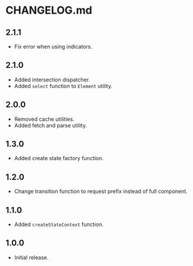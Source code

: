 # CHANGELOG.md

## 2.1.1

- Fix error when using indicators.

## 2.1.0

- Added intersection dispatcher.
- Added `select` function to `Element` utility.

## 2.0.0

- Removed cache utilities.
- Added fetch and parse utility.

## 1.3.0

- Added create state factory function.

## 1.2.0

- Change transition function to request prefix instead of full component.

## 1.1.0

- Added `createStateContext` function.

## 1.0.0

- Initial release.
